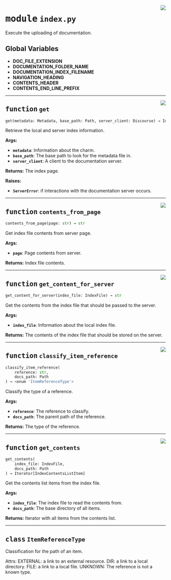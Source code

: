 <!-- markdownlint-disable -->

<a href="../src/index.py#L0"><img align="right" style="float:right;" src="https://img.shields.io/badge/-source-cccccc?style=flat-square"></a>

# <kbd>module</kbd> `index.py`
Execute the uploading of documentation. 

**Global Variables**
---------------
- **DOC_FILE_EXTENSION**
- **DOCUMENTATION_FOLDER_NAME**
- **DOCUMENTATION_INDEX_FILENAME**
- **NAVIGATION_HEADING**
- **CONTENTS_HEADER**
- **CONTENTS_END_LINE_PREFIX**

---

<a href="../src/index.py#L55"><img align="right" style="float:right;" src="https://img.shields.io/badge/-source-cccccc?style=flat-square"></a>

## <kbd>function</kbd> `get`

```python
get(metadata: Metadata, base_path: Path, server_client: Discourse) → Index
```

Retrieve the local and server index information. 



**Args:**
 
 - <b>`metadata`</b>:  Information about the charm. 
 - <b>`base_path`</b>:  The base path to look for the metadata file in. 
 - <b>`server_client`</b>:  A client to the documentation server. 



**Returns:**
 The index page. 



**Raises:**
 
 - <b>`ServerError`</b>:  if interactions with the documentation server occurs. 


---

<a href="../src/index.py#L90"><img align="right" style="float:right;" src="https://img.shields.io/badge/-source-cccccc?style=flat-square"></a>

## <kbd>function</kbd> `contents_from_page`

```python
contents_from_page(page: str) → str
```

Get index file contents from server page. 



**Args:**
 
 - <b>`page`</b>:  Page contents from server. 



**Returns:**
 Index file contents. 


---

<a href="../src/index.py#L205"><img align="right" style="float:right;" src="https://img.shields.io/badge/-source-cccccc?style=flat-square"></a>

## <kbd>function</kbd> `get_content_for_server`

```python
get_content_for_server(index_file: IndexFile) → str
```

Get the contents from the index file that should be passed to the server. 



**Args:**
 
 - <b>`index_file`</b>:  Information about the local index file. 



**Returns:**
 The contents of the index file that should be stored on the server. 


---

<a href="../src/index.py#L262"><img align="right" style="float:right;" src="https://img.shields.io/badge/-source-cccccc?style=flat-square"></a>

## <kbd>function</kbd> `classify_item_reference`

```python
classify_item_reference(
    reference: str,
    docs_path: Path
) → <enum 'ItemReferenceType'>
```

Classify the type of a reference. 



**Args:**
 
 - <b>`reference`</b>:  The reference to classify. 
 - <b>`docs_path`</b>:  The parent path of the reference. 



**Returns:**
 The type of the reference. 


---

<a href="../src/index.py#L414"><img align="right" style="float:right;" src="https://img.shields.io/badge/-source-cccccc?style=flat-square"></a>

## <kbd>function</kbd> `get_contents`

```python
get_contents(
    index_file: IndexFile,
    docs_path: Path
) → Iterator[IndexContentsListItem]
```

Get the contents list items from the index file. 



**Args:**
 
 - <b>`index_file`</b>:  The index file to read the contents from. 
 - <b>`docs_path`</b>:  The base directory of all items. 



**Returns:**
 Iterator with all items from the contents list. 


---

## <kbd>class</kbd> `ItemReferenceType`
Classification for the path of an item. 

Attrs:  EXTERNAL: a link to an external resource.  DIR: a link to a local directory.  FILE: a link to a local file.  UNKNOWN: The reference is not a known type. 





